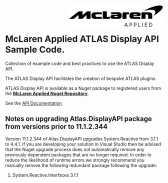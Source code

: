 <img src="/images/malogo.png" width="300" align="right" /><br><br><br>

# McLaren Applied **ATLAS Display API Sample Code**.

Collection of example code and best practices to use the ATLAS Display API.

The ATLAS Display API facilitates the creation of bespoke ATLAS plugins.

ATLAS Display API is available as a Nuget package to registered users from the **[McLaren Applied Nuget Repository](https://github.com/mat-docs/packages)**.

See the [API Documentation](https://mat-docs.github.io/)

## Notes on upgrading Atlas.DisplayAPI package from versions prior to 11.1.2.344

Version 11.1.2.344 of Atlas.DisplayAPI upgrades System.Reactive from 3.1.1 to 4.4.1. If you are developing your solution in Visual Studio then be advised that the Nuget upgrade process does not automatically remove any previously dependent packages that are no longer required. 
In order to reduce the likelihood of runtime errors we strongly recommend you manually remove the following redundant package following the upgrade:

1. System.Reactive.Interfaces 3.1.1